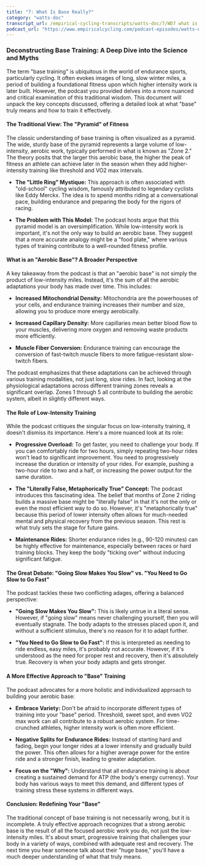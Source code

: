 ```yaml
---
title: "7: What Is Base Really?"
category: "watts-doc"
transcript_url: /empirical-cycling-transcripts/watts-doc/7/WD7 what is base - 5_24_19, 12.49 PM (transcribed on 08-Aug-2025 11-04-50).txt
podcast_url: "https://www.empiricalcycling.com/podcast-episodes/watts-doc-7-what-is-base-really"
---
```


### Deconstructing Base Training: A Deep Dive into the Science and Myths

The term "base training" is ubiquitous in the world of endurance sports, particularly cycling. It often evokes images of long, slow winter miles, a period of building a foundational fitness upon which higher intensity work is later built. However, the podcast you provided delves into a more nuanced and critical examination of this traditional wisdom. This document will unpack the key concepts discussed, offering a detailed look at what "base" truly means and how to train it effectively.

#### The Traditional View: The "Pyramid" of Fitness

The classic understanding of base training is often visualized as a pyramid. The wide, sturdy base of the pyramid represents a large volume of low-intensity, aerobic work, typically performed in what is known as "Zone 2." The theory posits that the larger this aerobic base, the higher the peak of fitness an athlete can achieve later in the season when they add higher-intensity training like threshold and VO2 max intervals.

-   **The "Little Ring" Mystique:** This approach is often associated with "old-school" cycling wisdom, famously attributed to legendary cyclists like Eddy Merckx. The idea is to spend months riding at a conversational pace, building endurance and preparing the body for the rigors of racing.
    
-   **The Problem with This Model:** The podcast hosts argue that this pyramid model is an oversimplification. While low-intensity work is important, it's not the only way to build an aerobic base. They suggest that a more accurate analogy might be a "food plate," where various types of training contribute to a well-rounded fitness profile.
    

#### What is an "Aerobic Base"? A Broader Perspective

A key takeaway from the podcast is that an "aerobic base" is not simply the product of low-intensity miles. Instead, it's the sum of all the aerobic adaptations your body has made over time. This includes:

-   **Increased Mitochondrial Density:** Mitochondria are the powerhouses of your cells, and endurance training increases their number and size, allowing you to produce more energy aerobically.
    
-   **Increased Capillary Density:** More capillaries mean better blood flow to your muscles, delivering more oxygen and removing waste products more efficiently.
    
-   **Muscle Fiber Conversion:** Endurance training can encourage the conversion of fast-twitch muscle fibers to more fatigue-resistant slow-twitch fibers.
    

The podcast emphasizes that these adaptations can be achieved through various training modalities, not just long, slow rides. In fact, looking at the physiological adaptations across different training zones reveals a significant overlap. Zones 1 through 5 all contribute to building the aerobic system, albeit in slightly different ways.

#### The Role of Low-Intensity Training

While the podcast critiques the singular focus on low-intensity training, it doesn't dismiss its importance. Here's a more nuanced look at its role:

-   **Progressive Overload:** To get faster, you need to challenge your body. If you can comfortably ride for two hours, simply repeating two-hour rides won't lead to significant improvement. You need to progressively increase the duration or intensity of your rides. For example, pushing a two-hour ride to two and a half, or increasing the power output for the same duration.
    
-   **The "Literally False, Metaphorically True" Concept:** The podcast introduces this fascinating idea. The belief that months of Zone 2 riding builds a massive base might be "literally false" in that it's not the only or even the most efficient way to do so. However, it's "metaphorically true" because this period of lower intensity often allows for much-needed mental and physical recovery from the previous season. This rest is what truly sets the stage for future gains.
    
-   **Maintenance Rides:** Shorter endurance rides (e.g., 90-120 minutes) can be highly effective for maintenance, especially between races or hard training blocks. They keep the body "ticking over" without inducing significant fatigue.
    

#### The Great Debate: "Going Slow Makes You Slow" vs. "You Need to Go Slow to Go Fast"

The podcast tackles these two conflicting adages, offering a balanced perspective:

-   **"Going Slow Makes You Slow":** This is likely untrue in a literal sense. However, if "going slow" means never challenging yourself, then you will eventually stagnate. The body adapts to the stresses placed upon it, and without a sufficient stimulus, there's no reason for it to adapt further.
    
-   **"You Need to Go Slow to Go Fast":** If this is interpreted as needing to ride endless, easy miles, it's probably not accurate. However, if it's understood as the need for proper rest and recovery, then it's absolutely true. Recovery is when your body adapts and gets stronger.
    

#### A More Effective Approach to "Base" Training

The podcast advocates for a more holistic and individualized approach to building your aerobic base:

-   **Embrace Variety:** Don't be afraid to incorporate different types of training into your "base" period. Threshold, sweet spot, and even VO2 max work can all contribute to a robust aerobic system. For time-crunched athletes, higher intensity work is often more efficient.
    
-   **Negative Splits for Endurance Rides:** Instead of starting hard and fading, begin your longer rides at a lower intensity and gradually build the power. This often allows for a higher average power for the entire ride and a stronger finish, leading to greater adaptation.
    
-   **Focus on the "Why":** Understand that all endurance training is about creating a sustained demand for ATP (the body's energy currency). Your body has various ways to meet this demand, and different types of training stress these systems in different ways.
    

#### Conclusion: Redefining Your "Base"

The traditional concept of base training is not necessarily wrong, but it is incomplete. A truly effective approach recognizes that a strong aerobic base is the result of all the focused aerobic work you do, not just the low-intensity miles. It's about smart, progressive training that challenges your body in a variety of ways, combined with adequate rest and recovery. The next time you hear someone talk about their "huge base," you'll have a much deeper understanding of what that truly means.